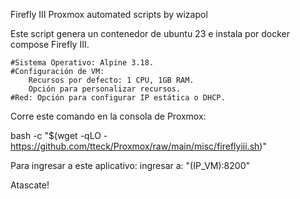 Firefly III
Proxmox automated scripts by wizapol

Este script genera un contenedor de ubuntu 23 e instala por docker compose Firefly III.

    #Sistema Operativo: Alpine 3.18.
    #Configuración de VM:
        Recursos por defecto: 1 CPU, 1GB RAM.
        Opción para personalizar recursos.
    #Red: Opción para configurar IP estática o DHCP.

Corre este comando en la consola de Proxmox:

bash -c "$(wget -qLO - https://github.com/tteck/Proxmox/raw/main/misc/fireflyiii.sh)"

Para ingresar a este aplicativo:
ingresar a: "(IP_VM):8200"

Atascate!
